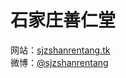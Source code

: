 石家庄善仁堂
========================

网站：[sjzshanrentang.tk](http://sjzshanrentang.tk)<br />
微博：[@sjzshanrentang](http://weibo.com/sjzshanrentang)<br />

